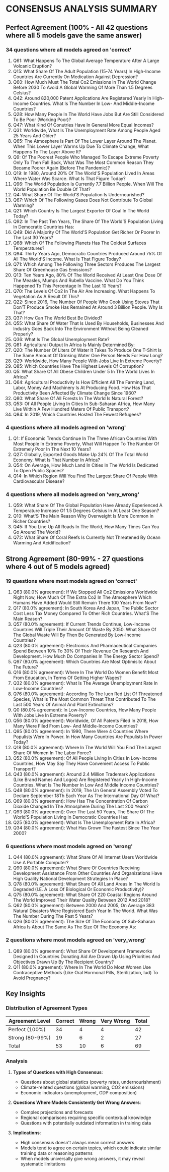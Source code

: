 # CONSENSUS ANALYSIS SUMMARY

## Perfect Agreement (100% - All 42 questions where all 5 models gave the same answer)

### 34 questions where all models agreed on 'correct'

1. Q61: What Happens To The Global Average Temperature After A Large Volcanic Eruption?
2. Q15: What Share Of The Adult Population (15-74 Years) In High-Income Countries Are Currently On Medication Against Depression?
3. Q60: How Much Must The Total Co2 Emissions In The World Change Before 2030 To Avoid A Global Warming Of More Than 1.5 Degrees Celsius?
4. Q42: Around 820,000 Patent Applications Are Registered Yearly In High-Income Countries. What Is The Number In Low- And Middle-Income Countries?
5. Q28: How Many People In The World Have Jobs But Are Still Considered To Be Poor (Working Poor)?
6. Q47: What Kind Of Conutries Have In General More Equal Incomes?
7. Q31: Worldwide, What Is The Unemployment Rate Among People Aged 25 Years And Older?
8. Q65: The Atmosphere Is Part Of The Lower Layer Around The Planet. When This Lower Layer Warms Up Due To Climate Change, What Happens To The Layer Above It?
9. Q9: Of The Poorest People Who Managed To Escape Extreme Poverty Only To Then Fall Back, What Was The Most Common Reason They Became Poorer Again (Before The Pandemic)?
10. Q19: In 1980, Around 20% Of The World'S Population Lived In Areas Where Water Was Scarce. What Is That Figure Today?
11. Q96: The World Population Is Currently 7.7 Billion People. When Will The World Population Be Double Of That?
12. Q4: What Share Of The World'S Population Is Undernourished?
13. Q67: Which Of The Following Gases Does Not Contribute To Global Warming?
14. Q21: Which Country Is The Largest Exporter Of Coal In The World Today?
15. Q92: In The Past Ten Years, The Share Of The World’S Population Living In Democratic Countries Has:
16. Q49: Did A Majority Of The World'S Population Get Richer Or Poorer In The Last 30 Years?
17. Q68: Which Of The Following Planets Has The Coldest Surfaces Temperatures?
18. Q94: Thirty Years Ago, Democratic Countries Produced Around 75% Of All The World’S Income. What Is That Figure Today?
19. Q71: Which Among The Following Three Sectors Produces The Largest Share Of Greenhouse Gas Emissions?
20. Q13: Ten Years Ago, 80% Of The World Received At Least One Dose Of The Measles, Mumps And Rubella Vaccine. What Do You Think Happened To This Percentage In The Last 10 Years?
21. Q70: The Levels Of Co2 In The Air Are Increasing. What Happens To Vegetation As A Result Of This?
22. Q22: Since 2016, The Number Of People Who Cook Using Stoves That Don’T Produce Smoke Has Remained At Around 3 Billion People. Why Is That?
23. Q37: How Can The World Best Be Divided?
24. Q55: What Share Of Water That Is Used By Households, Businesses And Industry Goes Back Into The Environment Without Being Cleaned Properly?
25. Q36: What Is The Global Unemployment Rate?
26. Q81: Agricultural Output In Africa Is Mainly Determined By:
27. Q20: The Number Of Liters Of Water It Takes To Produce One T-Shirt Is The Same Amount Of Drinking Water One Person Needs For How Long?
28. Q29: Worldwide, How Many People With Jobs Live In Extreme Poverty?
29. Q85: Which Countries Have The Highest Levels Of Corruption?
30. Q5: What Share Of All Obese Children Under 5 In The World Lives In Africa?
31. Q64: Agricultural Productivity Is How Efficient All The Farming Land, Labor, Money And Machinery Is At Producing Food. How Has That Productivity Been Affected By Climate Change Since 1960?
32. Q80: What Share Of All Forests In The World Is Natural Forest?
33. Q53: Of All People Living In Cities In Sub-Saharan Africa, How Many Live Within A Few Hundred Meters Of Public Transport?
34. Q84: In 2019, Which Countries Hosted The Fewest Refugees?

### 4 questions where all models agreed on 'wrong'

1. Q1: If Economic Trends Continue In The Three African Countries With Most People In Extreme Poverty, What Will Happen To The Number Of Extremely Poor In The Next 10 Years?
2. Q27: Globally, Exported Goods Make Up 24% Of The Total World Economy. What Is That Number In Africa?
3. Q54: On Average, How Much Land In Cities In The World Is Dedicated To Open Public Spaces?
4. Q14: In Which Region Will You Find The Largest Share Of People With Cardiovascular Disease?

### 4 questions where all models agreed on 'very_wrong'

1. Q59: What Share Of The Global Population Have Already Experienced A Temperature Increase Of 1.5 Degrees Celsius In At Least One Season?
2. Q10: What'S The Main Reason Why Overweight Is More Common In Richer Countries?
3. Q45: If You Line Up All Roads In The World, How Many Times Can You Go Around The World?
4. Q72: What Share Of Coral Reefs Is Currently Not Threatened By Ocean Warming And Acidification?

## Strong Agreement (80-99% - 27 questions where 4 out of 5 models agreed)

### 19 questions where most models agreed on 'correct'

1. Q63 (80.0% agreement): If We Stopped All Co2 Emissions Worldwide Right Now, How Much Of The Extra Co2 In The Atmosphere Which Humans Have Added Would Still Remain There 100 Years From Now?
2. Q17 (80.0% agreement): In South Korea And Japan, The Public Sector Cost Less Tax Money Compared To Other Rich Countries. What'S The Main Reason?
3. Q57 (80.0% agreement): If Current Trends Continue, Low-Income Countries Will Triple Their Amount Of Waste By 2050. What Share Of The Global Waste Will By Then Be Generated By Low-Income Countries?
4. Q23 (80.0% agreement): Electronics And Pharmaceutical Companies Spend Between 10% To 30% Of Their Revenue On Research And Development. How Much Do Companies In The Energy Sector Spend?
5. Q97 (80.0% agreement): Which Countries Are Most Optimisitc About The Future?
6. Q16 (80.0% agreement): Where In The World Do Women Benefit Most From Education, In Terms Of Getting Higher Wages?
7. Q32 (80.0% agreement): What Is The Average Unemployment Rate In Low-Income Countries?
8. Q76 (80.0% agreement): According To The Iucn Red List Of Threatened Species, What Is The Most Common Threat That Contributed To The Last 500 Years Of Animal And Plant Extinctions?
9. Q0 (80.0% agreement): In Low-Income Countries, How Many People With Jobs Live In Extreme Poverty?
10. Q56 (80.0% agreement): Worldwide, Of All Patents Filed In 2018, How Many Were Filed From Low- And Middle-Income Countries?
11. Q95 (80.0% agreement): In 1990, There Were 4 Countries Where Populists Were In Power. In How Many Countries Are Populists In Power Today?
12. Q18 (80.0% agreement): Where In The World Will You Find The Largest Share Of Women In The Labor Force?
13. Q52 (80.0% agreement): Of All People Living In Cities In Low-Income Countries, How May Say They Have Convenient Access To Public Transport?
14. Q43 (80.0% agreement): Around 2.4 Million Trademark Applications (Like Brand Names And Logos) Are Registered Yearly In High-Income Countries. What Is The Number In Low And Middle Income Countries?
15. Q48 (80.0% agreement): In 2019, The Un General Assembly Voted To Declare September 18Th Each Year As The International Day Of What?
16. Q69 (80.0% agreement): How Has The Concentration Of Carbon Dioxide Changed In The Atmosphere During The Last 200 Years?
17. Q93 (80.0% agreement): Over The Last 50 Years, The Share Of The World’S Population Living In Democratic Countries Has:
18. Q25 (80.0% agreement): What Is The Unemployment Rate In Africa?
19. Q34 (80.0% agreement): What Has Grown The Fastest Since The Year 2000?

### 6 questions where most models agreed on 'wrong'

1. Q44 (80.0% agreement): What Share Of All Internet Users Worldwide Use A Portable Computer?
2. Q90 (80.0% agreement): What Share Of Countries Receiving Development Assistance From Other Countries And Organizations Have High Quality National Development Strategies In Place?
3. Q78 (80.0% agreement): What Share Of All Land Areas In The World Is Degraded (I.E. A Loss Of Biological Or Economic Productivity)?
4. Q75 (80.0% agreement): What Share Of 220 Coastal Regions Around The World Improved Their Water Quality Between 2012 And 2018?
5. Q62 (80.0% agreement): Between 2000 And 2005, On Average 383 Natural Disasters Were Registered Each Year In The World. What Was The Number During The Past 5 Years?
6. Q26 (80.0% agreement): The Size Of The Economy Of Sub-Saharan Africa Is About The Same As The Size Of The Economy As:

### 2 questions where most models agreed on 'very_wrong'

1. Q89 (80.0% agreement): What Share Of Development Frameworks Designed In Countries Donating Aid Are Drawn Up Using Priorities And Objectives Drawn Up By The Recipient Country?
2. Q11 (80.0% agreement): Where In The World Do Most Women Use Contraceptive Methods (Like Oral Hormonal Pills, Sterilization, Iud) To Avoid Pregnancy?

## Key Insights

### Distribution of Agreement Types

| Agreement Level | Correct | Wrong | Very Wrong | Total |
|----------------|---------|-------|------------|-------|
| Perfect (100%) | 34 | 4 | 4 | 42 |
| Strong (80-99%) | 19 | 6 | 2 | 27 |
| Total | 53 | 10 | 6 | 69 |

### Analysis

1. **Types of Questions with High Consensus**:
   - Questions about global statistics (poverty rates, undernourishment)
   - Climate-related questions (global warming, CO2 emissions)
   - Economic indicators (unemployment, GDP composition)

2. **Questions Where Models Consistently Get Wrong Answers**:
   - Complex projections and forecasts
   - Regional comparisons requiring specific contextual knowledge
   - Questions with potentially outdated information in training data

3. **Implications**:
   - High consensus doesn't always mean correct answers
   - Models tend to agree on certain topics, which could indicate similar training data or reasoning patterns
   - When models universally give wrong answers, it may reveal systematic limitations
